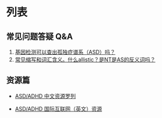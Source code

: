 列表
=====

## 常见问题答疑 Q&A
1. [基因检测可以查出孤独症谱系（ASD）吗？](https://github.com/inimicalself/neurodivergent_resourcesCN/blob/master/QnA_articles/ASD_QNA1.md)
2. [常见缩写和词汇含义。什么allistic？是NT是AS的反义词吗？](https://github.com/inimicalself/neurodivergent_resourcesCN/blob/master/QnA_articles/ASD_QNA2.md)

## 资源篇
* [ASD/ADHD 中文资源罗列](https://github.com/inimicalself/neurodivergent_resourcesCN/blob/master/ND_resourcesCN.md)

* [ASD/ADHD 国际互联网（英文）资源](https://github.com/inimicalself/neurodivergent_resourcesCN/blob/master/ND_resourcesEN.md)
